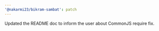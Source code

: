 ```yaml
---
'@nakarmi23/bikram-sambat': patch
---
```


Updated the README doc to inform the user about CommonJS require fix.
